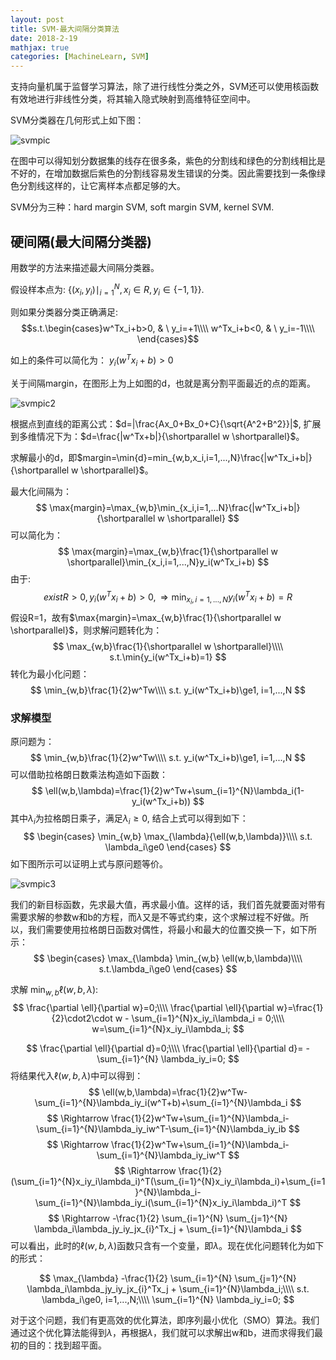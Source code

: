 ```yaml
---
layout: post
title: SVM-最大间隔分类算法
date: 2018-2-19
mathjax: true
categories: [MachineLearn, SVM]
---
```


支持向量机属于监督学习算法，除了进行线性分类之外，SVM还可以使用核函数有效地进行非线性分类，将其输入隐式映射到高维特征空间中。
<!-- more -->

SVM分类器在几何形式上如下图：

![svmpic](https://image-1252432001.cos.ap-chengdu.myqcloud.com/SVM/svmpic.png)

在图中可以得知划分数据集的线存在很多条，紫色的分割线和绿色的分割线相比是不好的，在增加数据后紫色的分割线容易发生错误的分类。因此需要找到一条像绿色分割线这样的，让它离样本点都足够的大。

SVM分为三种：hard margin SVM,
            soft margin SVM,
            kernel SVM.
## 硬间隔(最大间隔分类器)
用数学的方法来描述最大间隔分类器。

假设样本点为: $\{(x_i, y_i)\mid_{i=1}^{N},x_i \in R ,y_i\in\{-1,1\}\}$.

则如果分类器分类正确满足:
$$s.t.\begin{cases}w^Tx_i+b>0, & \ y_i=+1\\\\
w^Tx_i+b<0, & \ y_i=-1\\\\
\end{cases}$$

如上的条件可以简化为：
$y_i(w^Tx_i+b)>0$

关于间隔margin，在图形上为上如图的d，也就是离分割平面最近的点的距离。

![svmpic2](https://image-1252432001.cos.ap-chengdu.myqcloud.com/SVM/svmpic2.png)

根据点到直线的距离公式：$d=|\frac{Ax_0+Bx_0+C}{\sqrt{A^2+B^2}}|$, 扩展到多维情况下为：$d=\frac{|w^Tx+b|}{\shortparallel w \shortparallel}$。

求解最小的d，即$margin=\min{d}=min_{w,b,x_i,i=1,...,N}\frac{|w^Tx_i+b|}{\shortparallel w \shortparallel}$。

最大化间隔为：
$$
\max{margin}=\max_{w,b}\min_{x_i,i=1,...N}\frac{|w^Tx_i+b|}{\shortparallel w \shortparallel}
$$
可以简化为：
$$
\max{margin}=\max_{w,b}\frac{1}{\shortparallel w \shortparallel}\min_{x_i,i=1,...,N}y_i(w^Tx_i+b)
$$
由于:
$$
exist R>0,y_i(w^Tx_i+b)>0,\Rightarrow \min_{x_i, i=1,...,N}y_i(w^Tx_i+b)=R
$$
假设R=1，故有$\max{margin}=\max_{w,b}\frac{1}{\shortparallel w \shortparallel}$，则求解问题转化为：
$$
\max_{w,b}\frac{1}{\shortparallel w \shortparallel}\\\\
s.t.\min{y_i(w^Tx_i+b)=1}
$$
转化为最小化问题：
$$
\min_{w,b}\frac{1}{2}w^Tw\\\\
s.t. y_i(w^Tx_i+b)\ge1, i=1,...,N
$$
### 求解模型

原问题为：
$$
\min_{w,b}\frac{1}{2}w^Tw\\\\
s.t. y_i(w^Tx_i+b)\ge1, i=1,...,N
$$
可以借助拉格朗日数乘法构造如下函数：
$$
\ell(w,b,\lambda)=\frac{1}{2}w^Tw+\sum_{i=1}^{N}\lambda_i(1-y_i(w^Tx_i+b))
$$
其中$\lambda_i$为拉格朗日乘子，满足$\lambda_i\ge0$, 结合上式可以得到如下：
$$
\begin{cases}
\min_{w,b} \max_{\lambda}{\ell(w,b,\lambda)}\\\\
s.t. \lambda_i\ge0
\end{cases}
$$
如下图所示可以证明上式与原问题等价。

![svmpic3](https://image-1252432001.cos.ap-chengdu.myqcloud.com/SVM/svmpic3.png)

我们的新目标函数，先求最大值，再求最小值。这样的话，我们首先就要面对带有需要求解的参数w和b的方程，而$\lambda$又是不等式约束，这个求解过程不好做。所以，我们需要使用拉格朗日函数对偶性，将最小和最大的位置交换一下，如下所示：
$$
\begin{cases}
\max_{\lambda} \min_{w,b} \ell(w,b,\lambda)\\\\
s.t.\lambda_i\ge0
\end{cases}
$$

求解 $\min_{w,b}\ell(w,b,\lambda)$:
$$
\frac{\partial \ell}{\partial w}=0;\\\\
\frac{\partial \ell}{\partial w}=\frac{1}{2}\cdot2\cdot w - \sum_{i=1}^{N}x_iy_i\lambda_i = 0;\\\\
w=\sum_{i=1}^{N}x_iy_i\lambda_i;
$$

$$
\frac{\partial \ell}{\partial d}=0;\\\\
\frac{\partial \ell}{\partial d}= -\sum_{i=1}^{N} \lambda_iy_i=0;
$$
将结果代入$\ell(w,b,\lambda)$中可以得到：
$$
\ell(w,b,\lambda)=\frac{1}{2}w^Tw-\sum_{i=1}^{N}\lambda_iy_i(w^T+b)+\sum_{i=1}^{N}\lambda_i
$$
$$
\Rightarrow \frac{1}{2}w^Tw+\sum_{i=1}^{N}\lambda_i-\sum_{i=1}^{N}\lambda_iy_iw^T-\sum_{i=1}^{N}\lambda_iy_ib
$$
$$
\Rightarrow \frac{1}{2}w^Tw+\sum_{i=1}^{N}\lambda_i-\sum_{i=1}^{N}\lambda_iy_iw^T
$$
$$
\Rightarrow \frac{1}{2}(\sum_{i=1}^{N}x_iy_i\lambda_i)^T(\sum_{i=1}^{N}x_iy_i\lambda_i)+\sum_{i=1}^{N}\lambda_i-\sum_{i=1}^{N}\lambda_iy_i(\sum_{i=1}^{N}x_iy_i\lambda_i)^T
$$
$$
\Rightarrow -\frac{1}{2} \sum_{i=1}^{N} \sum_{j=1}^{N} \lambda_i\lambda_jy_iy_jx_{i}^Tx_j + \sum_{i=1}^{N}\lambda_i
$$
可以看出，此时的$\ell(w,b,\lambda)$函数只含有一个变量，即$\lambda$。现在优化问题转化为如下的形式：

$$
\max_{\lambda} -\frac{1}{2} \sum_{i=1}^{N} \sum_{j=1}^{N} \lambda_i\lambda_jy_iy_jx_{i}^Tx_j + \sum_{i=1}^{N}\lambda_i;\\\\
s.t. \lambda_i\ge0, i=1,...,N;\\\\
\sum_{i=1}^{N} \lambda_iy_i=0;
$$

对于这个问题，我们有更高效的优化算法，即序列最小优化（SMO）算法。我们通过这个优化算法能得到$\lambda$，再根据$\lambda$，我们就可以求解出w和b，进而求得我们最初的目的：找到超平面。

